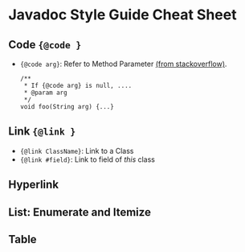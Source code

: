 # Javadoc Style Guide Cheat Sheet

## Code `{@code }`

- `{@code arg}`: Refer to Method Parameter [(from stackoverflow)](http://stackoverflow.com/q/1667212/1833118).

  ```
  /**
   * If {@code arg} is null, ....
   * @param arg
   */
  void foo(String arg) {...}
  ```

## Link `{@link }`

- `{@link ClassName}`: Link to a Class
- `{@link #field}`: Link to field of *this* class 

## Hyperlink

## List: Enumerate and Itemize

## Table
